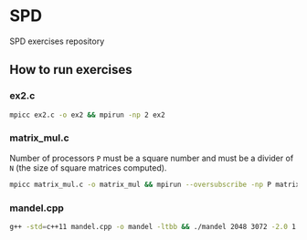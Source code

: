 # SPD

SPD exercises repository

## How to run exercises

### ex2.c

```bash
mpicc ex2.c -o ex2 && mpirun -np 2 ex2
```

### matrix_mul.c

Number of processors `P` must be a square number and must be a divider of `N` (the size of square matrices computed).

```bash
mpicc matrix_mul.c -o matrix_mul && mpirun --oversubscribe -np P matrix_mul N
```

### mandel.cpp
```bash
g++ -std=c++11 mandel.cpp -o mandel -ltbb && ./mandel 2048 3072 -2.0 1.0 -1.0 1.0  4
```
